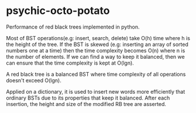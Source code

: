 # psychic-octo-potato
Performance of red black trees implemented in python.

Most of BST operations(e.g: insert, search, delete) take O(h) time where h is the height of the tree. If the BST is skewed (e.g: inserting an array of sorted numbers one at a time) then the time complexity becomes O(n) where n is the number of elements. If we can find a way to keep it balanced, then we can ensure that the time complexity is kept at O(lgn).

A red black tree is a balanced BST where time complexity of all operations doesn't exceed O(lgn).

Applied on a dictionary, it is used to insert new words more efficiently that ordinary BSTs due to its properties that keep it balanced.
After each insertion, the height and size of the modified RB tree are asserted.
